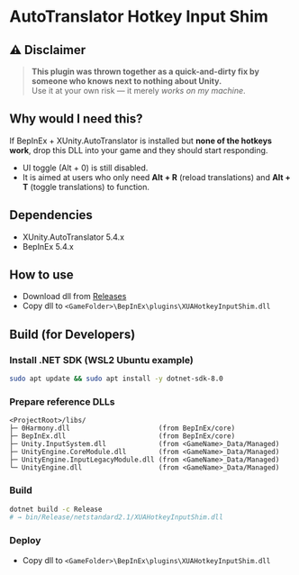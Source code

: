 # AutoTranslator Hotkey Input Shim

## ⚠ Disclaimer

> **This plugin was thrown together as a quick-and-dirty fix by someone who knows next to nothing about Unity.**  
> Use it at your own risk — it merely _works on my machine_.

## Why would I need this?

If BepInEx + XUnity.AutoTranslator is installed but **none of the hotkeys work**, drop this DLL into your game and they should start responding.

- UI toggle (Alt + 0) is still disabled.
- It is aimed at users who only need **Alt + R** (reload translations) and **Alt + T** (toggle translations) to function.

## Dependencies

- XUnity.AutoTranslator 5.4.x
- BepInEx 5.4.x

## How to use

- Download dll from [Releases](https://github.com/k-chop/XUAHotkeyInputShim/releases)
- Copy dll to `<GameFolder>\BepInEx\plugins\XUAHotkeyInputShim.dll`

## Build (for Developers)

### Install .NET SDK (WSL2 Ubuntu example)

```bash
sudo apt update && sudo apt install -y dotnet-sdk-8.0
```

### Prepare reference DLLs

```
<ProjectRoot>/libs/
├─ 0Harmony.dll                      (from BepInEx/core)
├─ BepInEx.dll                       (from BepInEx/core)
├─ Unity.InputSystem.dll             (from <GameName>_Data/Managed)
├─ UnityEngine.CoreModule.dll        (from <GameName>_Data/Managed)
├─ UnityEngine.InputLegacyModule.dll (from <GameName>_Data/Managed)
└─ UnityEngine.dll                   (from <GameName>_Data/Managed)
```

### Build

```bash
dotnet build -c Release
# → bin/Release/netstandard2.1/XUAHotkeyInputShim.dll
```

### Deploy

- Copy dll to `<GameFolder>\BepInEx\plugins\XUAHotkeyInputShim.dll`
